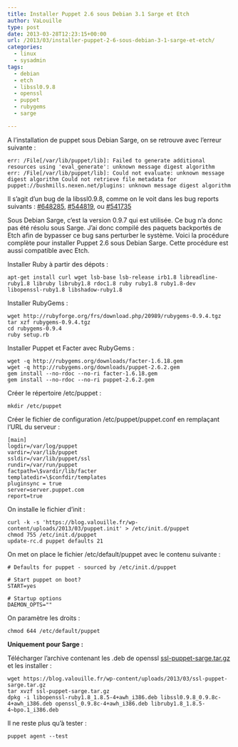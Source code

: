```yaml
---
title: Installer Puppet 2.6 sous Debian 3.1 Sarge et Etch
author: VaLouille
type: post
date: 2013-03-28T12:23:15+00:00
url: /2013/03/installer-puppet-2-6-sous-debian-3-1-sarge-et-etch/
categories:
  - linux
  - sysadmin
tags:
  - debian
  - etch
  - libssl0.9.8
  - openssl
  - puppet
  - rubygems
  - sarge

---
```

A l&rsquo;installation de puppet sous Debian Sarge, on se retrouve avec l&rsquo;erreur suivante :

```
err: /File[/var/lib/puppet/lib]: Failed to generate additional resources using 'eval_generate': unknown message digest algorithm
err: /File[/var/lib/puppet/lib]: Could not evaluate: unknown message digest algorithm Could not retrieve file metadata for puppet://bushmills.nexen.net/plugins: unknown message digest algorithm
```

Il s&rsquo;agit d&rsquo;un bug de la libssl0.9.8, comme on le voit dans les bug reports suivants : [#648285][1], [#544819][2], ou [#541735][3]
  
Sous Debian Sarge, c&rsquo;est la version 0.9.7 qui est utilisée. Ce bug n&rsquo;a donc pas été résolu sous Sarge. J&rsquo;ai donc compilé des paquets backportés de Etch afin de bypasser ce bug sans perturber le système. Voici la procédure complète pour installer Puppet 2.6 sous Debian Sarge. Cette procédure est aussi compatible avec Etch.

Installer Ruby à partir des dépots :

```
apt-get install curl wget lsb-base lsb-release irb1.8 libreadline-ruby1.8 libruby libruby1.8 rdoc1.8 ruby ruby1.8 ruby1.8-dev libopenssl-ruby1.8 libshadow-ruby1.8
```

Installer RubyGems :

```
wget http://rubyforge.org/frs/download.php/20989/rubygems-0.9.4.tgz
tar xzf rubygems-0.9.4.tgz
cd rubygems-0.9.4
ruby setup.rb
```

Installer Puppet et Facter avec RubyGems :

```
wget -q http://rubygems.org/downloads/facter-1.6.18.gem
wget -q http://rubygems.org/downloads/puppet-2.6.2.gem
gem install --no-rdoc --no-ri facter-1.6.18.gem
gem install --no-rdoc --no-ri puppet-2.6.2.gem
```

Créer le répertoire /etc/puppet :

```
mkdir /etc/puppet
```

Créer le fichier de configuration /etc/puppet/puppet.conf en remplaçant l&rsquo;URL du serveur :

```
[main]
logdir=/var/log/puppet
vardir=/var/lib/puppet
ssldir=/var/lib/puppet/ssl
rundir=/var/run/puppet
factpath=\$vardir/lib/facter
templatedir=\$confdir/templates
pluginsync = true
server=server.puppet.com
report=true
```

On installe le fichier d&rsquo;init :

```
curl -k -s 'https://blog.valouille.fr/wp-content/uploads/2013/03/puppet.init' > /etc/init.d/puppet
chmod 755 /etc/init.d/puppet
update-rc.d puppet defaults 21
```

On met on place le fichier /etc/default/puppet avec le contenu suivante :

```
# Defaults for puppet - sourced by /etc/init.d/puppet

# Start puppet on boot?
START=yes

# Startup options
DAEMON_OPTS=""
```

On paramètre les droits :

```
chmod 644 /etc/default/puppet
```

**Uniquement pour Sarge :**
  
Télécharger l&rsquo;archive contenant les .deb de openssl [ssl-puppet-sarge.tar.gz][4] et les installer :

```
wget https://blog.valouille.fr/wp-content/uploads/2013/03/ssl-puppet-sarge.tar.gz
tar xvzf ssl-puppet-sarge.tar.gz
dpkg -i libopenssl-ruby1.8_1.8.5-4+awh_i386.deb libssl0.9.8_0.9.8c-4+awh_i386.deb openssl_0.9.8c-4+awh_i386.deb libruby1.8_1.8.5-4~bpo.1_i386.deb
```

Il ne reste plus qu&rsquo;à tester :

```
puppet agent --test
```

 [1]: http://bugs.debian.org/cgi-bin/bugreport.cgi?bug=648285 "#648285"
 [2]: http://bugs.debian.org/cgi-bin/bugreport.cgi?bug=544819 "#544819"
 [3]: http://bugs.debian.org/cgi-bin/bugreport.cgi?bug=541735 "#541735"
 [4]: https://blog.valouille.fr/wp-content/uploads/2013/03/ssl-puppet-sarge.tar.gz
